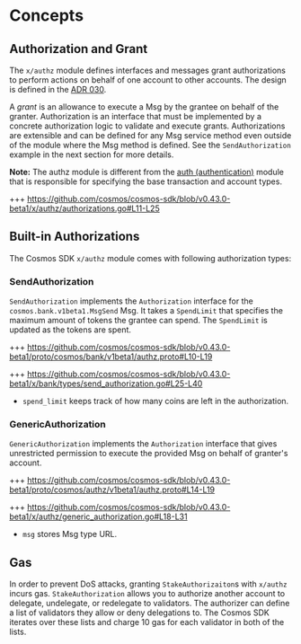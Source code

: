 <!--
order: 1
-->

# Concepts

## Authorization and Grant

The `x/authz` module defines interfaces and messages grant authorizations to perform actions
on behalf of one account to other accounts. The design is defined in the [ADR 030](../../../architecture/adr-030-authz-module.md).

A *grant* is an allowance to execute a Msg by the grantee on behalf of the granter.
Authorization is an interface that must be implemented by a concrete authorization logic to validate and execute grants. Authorizations are extensible and can be defined for any Msg service method even outside of the module where the Msg method is defined. See the `SendAuthorization` example in the next section for more details.

**Note:** The authz module is different from the [auth (authentication)](../modules/auth/) module that is responsible for specifying the base transaction and account types.

+++ https://github.com/cosmos/cosmos-sdk/blob/v0.43.0-beta1/x/authz/authorizations.go#L11-L25

## Built-in Authorizations

The Cosmos SDK `x/authz` module comes with following authorization types:

### SendAuthorization

`SendAuthorization` implements the `Authorization` interface for the `cosmos.bank.v1beta1.MsgSend` Msg. It takes a `SpendLimit` that specifies the maximum amount of tokens the grantee can spend. The `SpendLimit` is updated as the tokens are spent.

+++ https://github.com/cosmos/cosmos-sdk/blob/v0.43.0-beta1/proto/cosmos/bank/v1beta1/authz.proto#L10-L19

+++ https://github.com/cosmos/cosmos-sdk/blob/v0.43.0-beta1/x/bank/types/send_authorization.go#L25-L40

- `spend_limit` keeps track of how many coins are left in the authorization.

### GenericAuthorization

`GenericAuthorization` implements the `Authorization` interface that gives unrestricted permission to execute the provided Msg on behalf of granter's account.

+++ https://github.com/cosmos/cosmos-sdk/blob/v0.43.0-beta1/proto/cosmos/authz/v1beta1/authz.proto#L14-L19

+++ https://github.com/cosmos/cosmos-sdk/blob/v0.43.0-beta1/x/authz/generic_authorization.go#L18-L31

- `msg` stores Msg type URL.

## Gas

In order to prevent DoS attacks, granting `StakeAuthorizaiton`s with `x/authz` incurs gas. `StakeAuthorization` allows you to authorize another account to delegate, undelegate, or redelegate to validators. The authorizer can define a list of validators they allow or deny delegations to. The Cosmos SDK iterates over these lists and charge 10 gas for each validator in both of the lists.
